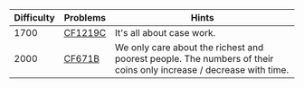 | Difficulty | Problems | Hints |
| -------- | -------- | -------- |
| 1700 | [CF1219C](https://codeforces.com/problemset/problem/1219/C) | It's all about case work. |
| 2000 | [CF671B](https://codeforces.com/problemset/problem/671/B) | We only care about the richest and poorest people. The numbers of their coins only increase / decrease with time. |